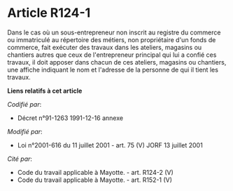# Article R124-1

Dans le cas où un sous-entrepreneur non inscrit au registre du commerce ou immatriculé au répertoire des métiers, non
propriétaire d'un fonds de commerce, fait exécuter des travaux dans les ateliers, magasins ou chantiers autres que ceux de
l'entrepreneur principal qui lui a confié ces travaux, il doit apposer dans chacun de ces ateliers, magasins ou chantiers,
une affiche indiquant le nom et l'adresse de la personne de qui il tient les travaux.

**Liens relatifs à cet article**

_Codifié par_:

  - Décret n°91-1263 1991-12-16 annexe

_Modifié par_:

  - Loi n°2001-616 du 11 juillet 2001 - art. 75 (V) JORF 13 juillet 2001

_Cité par_:

  - Code du travail applicable à Mayotte. - art. R124-2 (V)
  - Code du travail applicable à Mayotte. - art. R152-1 (V)
